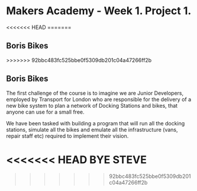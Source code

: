 <h1>Makers Academy - Week 1. Project 1.</h1>
<<<<<<< HEAD
=======
<h2>Boris Bikes</h2>
>>>>>>> 92bbc483fc525bbe0f5309db201c04a47266ff2b

<h2>Boris Bikes</h2>

The first challenge of the course is to imagine we are Junior Developers, employed by Transport for London who are responsible for the delivery of a new bike system to plan a network of Docking Stations and bikes, that anyone can use for a small free.

We have been tasked with building a program that will run all the docking stations, simulate all the bikes and emulate all the infrastructure (vans, repair staff etc) required to implement their vision.

<<<<<<< HEAD
BYE STEVE
=======
 
>>>>>>> 92bbc483fc525bbe0f5309db201c04a47266ff2b
